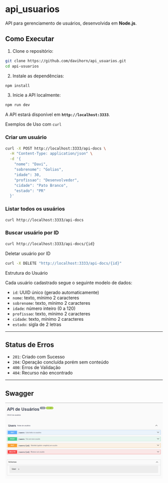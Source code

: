 # api_usuarios

API para gerenciamento de usuários, desenvolvida em **Node.js**.

## Como Executar

1. Clone o repositório:

```bash
git clone https://github.com/davihorn/api_usuarios.git
cd api-usuarios
```

2. Instale as dependências:

```bash
npm install
```

3. Inicie a API localmente:

```bash
npm run dev
```

A API estará disponível em **`http://localhost:3333`**.

Exemplos de Uso com `curl`

### Criar um usuário

```bash
curl -X POST http://localhost:3333/api-docs \
  -H "Content-Type: application/json" \
  -d '{
    "nome": "Davi",
    "sobrenome": "Golias",
    "idade": 30,
    "profissao": "Desenvolvedor",
    "cidade": "Pato Branco",
    "estado": "PR"
  }'
```

### Listar todos os usuários

```bash
curl http://localhost:3333/api-docs
```

### Buscar usuário por ID

```bash
curl http://localhost:3333/api-docs/{id}
```

Deletar usuário por ID
```bash
curl -X DELETE "http://localhost:3333/api-docs/{id}"
```
Estrutura do Usuário

Cada usuário cadastrado segue o seguinte modelo de dados:

- `id`: UUID único (gerado automaticamente)
- `nome`: texto, mínimo 2 caracteres
- `sobrenome`: texto, mínimo 2 caracteres
- `idade`: número inteiro (0 a 120)
- `profissao`: texto, mínimo 2 caracteres
- `cidade`: texto, mínimo 2 caracteres
- `estado`: sigla de 2 letras 

---

## Status de Erros

* `201`: Criado com Sucesso
* `204`: Operação concluída porém sem conteúdo
* `400`: Erros de Validação
* `404`: Recurso não encontrado

---

## Swagger 

![Swagger UI](./data/swagger.png)